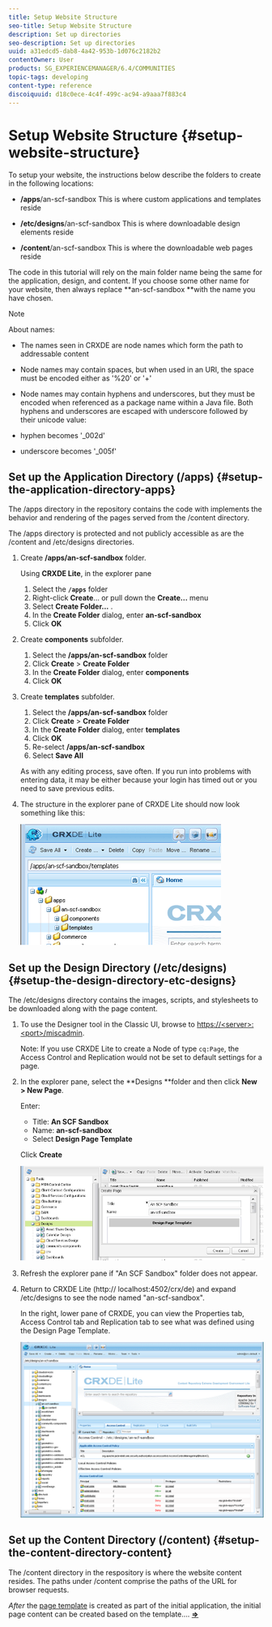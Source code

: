 ```yaml
---
title: Setup Website Structure
seo-title: Setup Website Structure
description: Set up directories
seo-description: Set up directories
uuid: a31edcd5-dab8-4a42-953b-1d076c2182b2
contentOwner: User
products: SG_EXPERIENCEMANAGER/6.4/COMMUNITIES
topic-tags: developing
content-type: reference
discoiquuid: d18c0ece-4c4f-499c-ac94-a9aaa7f883c4
---
```


# Setup Website Structure {#setup-website-structure}

To setup your website, the instructions below describe the folders to create in the following locations:

* **/apps**/an-scf-sandbox
  This is where custom applications and templates reside

* **/etc/designs**/an-scf-sandbox
  This is where downloadable design elements reside

* **/content**/an-scf-sandbox
  This is where the downloadable web pages reside

The code in this tutorial will rely on the main folder name being the same for the application, design, and content. If you choose some other name for your website, then always replace **an-scf-sandbox **with the name you have chosen.

>[!NOTE]
>
>About names:
>
>* The names seen in CRXDE are node names which form the path to addressable content
>* Node names may contain spaces, but when used in an URI, the space must be encoded either as '%20' or '+'
>* Node names may contain hyphens and underscores, but they must be encoded when referenced as a package name within a Java file. Both hyphens and underscores are escaped with underscore followed by their unicode value: 
>
>  * hyphen becomes '_002d'  
>  * underscore becomes '_005f'

## Set up the Application Directory (/apps) {#setup-the-application-directory-apps}

The /apps directory in the repository contains the code with implements the behavior and rendering of the pages served from the /content directory.

The /apps directory is protected and not publicly accessible as are the /content and /etc/designs directories.

1. Create **/apps/an-scf-sandbox** folder.

   Using **CRXDE Lite**, in the explorer pane

    1. Select the **`/apps`** folder
    1. Right-click **Create**... or pull down the **Create...** menu
    1. Select **Create Folder...** .
    1. In the **Create Folder** dialog, enter **an-scf-sandbox**
    1. Click **OK**

1. Create **components** subfolder.

    1. Select the **/apps/an-scf-sandbox** folder
    1. Click **Create** &gt; **Create Folder**
    1. In the **Create Folder** dialog, enter **components**
    1. Click **OK**

1. Create **templates** subfolder.

    1. Select the **/apps/an-scf-sandbox** folder
    1. Click **Create** &gt; **Create Folder**
    1. In the **Create Folder** dialog, enter **templates**
    1. Click **OK**
    1. Re-select **/apps/an-scf-sandbox**
    1. Select **Save All**

   As with any editing process, save often. If you run into problems with entering data, it may be either because your login has timed out or you need to save previous edits.

1. The structure in the explorer pane of CRXDE Lite should now look something like this:

   ![chlimage_1-44](assets/chlimage_1-44.png)

## Set up the Design Directory (/etc/designs) {#setup-the-design-directory-etc-designs}

The /etc/designs directory contains the images, scripts, and stylesheets to be downloaded along with the page content.

1. To use the Designer tool in the Classic UI, browse to [https://&lt;server&gt;:&lt;port&gt;/miscadmin](http://localhost:4502/miscadmin).

   Note: If you use CRXDE Lite to create a Node of type `cq:Page`, the Access Control and Replication would not be set to default settings for a page.

1. In the explorer pane, select the **Designs **folder and then click **New &gt; New Page**.

   Enter:

    * Title: **An SCF Sandbox**
    * Name: **an-scf-sandbox**
    * Select **Design Page Template**

   Click **Create**

   ![chlimage_1-45](assets/chlimage_1-45.png)

1. Refresh the explorer pane if "An SCF Sandbox" folder does not appear.  

1. Return to CRXDE Lite (http:// localhost:4502/crx/de) and expand /etc/designs to see the node named "an-scf-sandbox".

   In the right, lower pane of CRXDE, you can view the Properties tab, Access Control tab and Replication tab to see what was defined using the Design Page Template.

   ![chlimage_1-46](assets/chlimage_1-46.png)

## Set up the Content Directory (/content) {#setup-the-content-directory-content}

The /content directory in the respository is where the website content resides. The paths under /content comprise the paths of the URL for browser requests.

*After* the [page template](initial-app.md#createthepagetemplate) is created as part of the initial application, the initial page content can be created based on the template.... [**⇒**](initial-app.md)